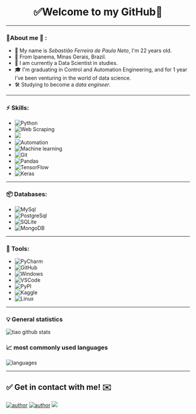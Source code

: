  <h1 align="center"> 
	✅Welcome to my GitHub🚀
</h1>

---

### 👦About me :seedling: : 
- 👋 My name is *Sebastião Ferreira de Paula Neto*, I'm 22 years old.
- 📌 From Ipanema, Minas Gerais, Brazil.
- 💼 I am currently a Data Scientist in studies.
- 🎓 I'm graduating in Control and Automation Engineering, and for 1 year I've been venturing in the world of data science.
- 🛠️ Studying to become a *data engineer*.


<hr>

### ⚡ Skills:
- ![Python](https://img.shields.io/badge/-Python-3776AB?&logo=Python&logoColor=FFFFFF)
- ![Web Scraping](https://img.shields.io/badge/-Web%20Scraping-3776AB?&logoColor=FFFFFF)  
- ![](https://img.shields.io/badge/-Data%20Visualisation-3776AB?&logoColor=FFFFFF)
- ![Automation](https://img.shields.io/badge/-Automation-3776AB?&logoColor=FFFFFF) 
- ![Machine learning](https://img.shields.io/badge/-Machine%20Learning-3776AB?&logoColor=FFFFFF) 
- ![Git](https://img.shields.io/badge/-Git-F05032?&logo=git&logoColor=FFFFFF) 
- <img alt="Pandas" src="https://img.shields.io/badge/pandas%20-%23150458.svg?&style=for-the-badge&logo=pandas&logoColor=white" />
- <img alt="TensorFlow" src="https://img.shields.io/badge/TensorFlow%20-%23FF6F00.svg?&style=for-the-badge&logo=TensorFlow&logoColor=white" />
- <img alt="Keras" src="https://img.shields.io/badge/Keras%20-%23D00000.svg?&style=for-the-badge&logo=Keras&logoColor=white"/>

---

### 📦 Databases:
- ![MySql](https://img.shields.io/badge/-MySql-003B57?&logo=MySQL&logoColor=FFFFFF) 
- ![PostgreSql](https://img.shields.io/badge/-PostgreSql-336791?&logo=postgresql&logoColor=FFFFFF) 
- ![SQLite](https://img.shields.io/badge/-SQLite-4479A1?&logo=sqlite&logoColor=FFFFFF)
- <img alt="MongoDB" src ="https://img.shields.io/badge/MongoDB-%234ea94b.svg?&style=for-the-badge&logo=mongodb&logoColor=white"/>

---

### 🧰 Tools:
- ![PyCharm](https://img.shields.io/badge/-PyCharm-181717?&logo=PyCharm&logoColor=FFFFFF) 
- ![GitHub](https://img.shields.io/badge/-GitHub-181717?&logo=GitHub&logoColor=FFFFFF) 
- ![Windows](https://img.shields.io/badge/-Windows-0078D6?&logo=Windows&logoColor=FFFFFF) 
- ![VSCode](https://img.shields.io/badge/-VSCode-007ACC?&logo=Visual%20Studio%20Code&logoColor=FFFFFF) 
- ![PyPI](https://img.shields.io/badge/-PyPI-3775A9?&logo=PyPI&logoColor=FFFFFF) 
- ![Kaggle](https://img.shields.io/badge/-Kaggle-20BEFF?&logo=Kaggle&logoColor=FFFFFF) 
- ![Linux](https://img.shields.io/badge/-Linux-FCC624?&logo=Linux&logoColor=FFFFFF) 

---

### :bulb:  General statistics 
 
![tiao github stats](https://github-readme-stats.vercel.app/api?username=Tiao553&theme=cobalt&show_icons=true)

### 📈  most commonly used languages 
![languages](https://github-readme-stats.vercel.app/api/top-langs/?username=Tiao553&hide=scss&layout=compact&theme=cobalt&title_color=2ED3EA)

<hr>

## ✅ Get in contact with me! ✉️

[![author](https://img.shields.io/badge/Linkedin-Sebastiao-blue.svg)](https://www.linkedin.com/in/sebasti%C3%A3o-ferreira-de-paula-neto-84673216b/) 
[![author](https://img.shields.io/badge/github-tiao553-black.svg)](https://github.com/Tiao553) 
[![](https://img.shields.io/badge/medium-Sebastiao553-yellow.svg)](https://sebastiao--553.medium.com/)
